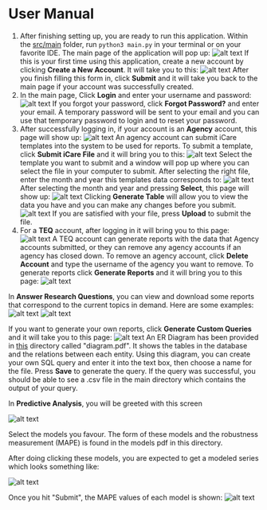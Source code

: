 # User Manual
1. After finishing setting up, you are ready to run this application. Within the [src/main](../src/main) folder, run `python3 main.py` in your terminal or on your favorite IDE. The main page of the application will pop up: 
![alt text](https://github.com/CSCC01/Team10/blob/master/userGuide/pics/0.png)
If this is your first time using this application, create a new account by clicking **Create a New Account**. It will take you to this:
![alt text](https://github.com/CSCC01/Team10/blob/master/userGuide/pics/1.png)
After you finish filling this form in, click **Submit** and it will take you back to the main page if your account was successfully created.
2. In the main page, Click **Login** and enter your username and password:
![alt text](https://github.com/CSCC01/Team10/blob/master/userGuide/pics/3.png)
If you forgot your password, click **Forgot Password?** and enter your email. A temporary password will be sent to your email and you can use that temporary password to login and to reset your password.
3. After successfully logging in, if your account is an **Agency** account, this page will show up:
![alt text](https://github.com/CSCC01/Team10/blob/master/userGuide/pics/4.png)
An agency account can submit iCare templates into the system to be used for reports. To submit a template, click **Submit iCare File** and it will bring you to this:
![alt text](https://github.com/CSCC01/Team10/blob/master/userGuide/pics/5.png)
Select the template you want to submit and a window will pop up where you can select the file in your computer to submit. After selecting the right file, enter the month and year this templates data corresponds to:
![alt text](https://github.com/CSCC01/Team10/blob/master/userGuide/pics/6.png)
After selecting the month and year and pressing **Select**, this page will show up:
![alt text](https://github.com/CSCC01/Team10/blob/master/userGuide/pics/7.png)
Clicking **Generate Table** will allow you to view the data you have and you can make any changes before you submit.
![alt text](https://github.com/CSCC01/Team10/blob/master/userGuide/pics/9.png)
If you are satisfied with your file, press **Upload** to submit the file.
4. For a **TEQ** account, after logging in it will bring you to this page:
![alt text](https://github.com/CSCC01/Team10/blob/master/userGuide/pics/11.png)
A TEQ account can generate reports with the data that Agency accounts submitted, or they can remove any agency accounts if an agency has closed down. To remove an agency account, click **Delete Account** and type the username of the agency you want to remove. To generate reports click **Generate Reports** and it will bring you to this page:
![alt text](https://github.com/CSCC01/Team10/blob/master/userGuide/pics/12.png)

In **Answer Research Questions**, you can view and download some reports that correspond to the current topics in demand. Here are some examples:
![alt text](https://github.com/CSCC01/Team10/blob/master/userGuide/pics/hist.png)
![alt text](https://github.com/CSCC01/Team10/blob/master/userGuide/pics/pie.png)

If you want to generate your own reports, click **Generate Custom Queries** and it will take you to this page:
![alt text](https://github.com/CSCC01/Team10/blob/master/userGuide/pics/13.png)
An ER Diagram has been provided in [this](./) directory called "diagram.pdf". It shows the tables in the database and the relations between each entity. Using this diagram, you can create your own SQL query and enter it into the text box, then choose a name for the file. Press **Save** to generate the query. If the query was successful, you should be able to see a .csv file in the main directory which contains the output of your query.

In **Predictive Analysis**, you will be greeted with this screen

![alt text](https://github.com/CSCC01/Team10/blob/master/userGuide/pics/predict_1.png)

Select the models you favour. The form of these models and the robustness measurement (MAPE) is found in the models pdf in this directory.

After doing clicking these models, you are expected to get a modeled series which looks something like:

![alt text](https://github.com/CSCC01/Team10/blob/master/userGuide/pics/predict_2.png)

Once you hit "Submit", the MAPE values of each model is shown:
![alt text](https://github.com/CSCC01/Team10/blob/master/userGuide/pics/predict_3.png)
